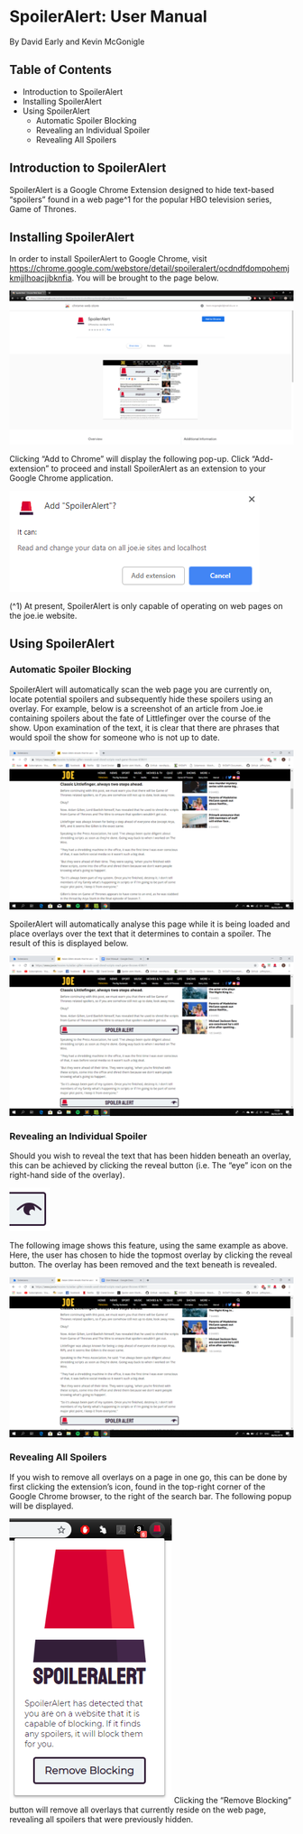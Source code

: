 # SpoilerAlert: User Manual

By David Early and Kevin McGonigle


## Table of Contents

- Introduction to SpoilerAlert
- Installing SpoilerAlert
- Using SpoilerAlert
   - Automatic Spoiler Blocking
   - Revealing an Individual Spoiler
   - Revealing All Spoilers


## Introduction to SpoilerAlert

SpoilerAlert is a Google Chrome Extension designed to hide text-based “spoilers” found in a
web page^1 for the popular HBO television series, Game of Thrones.

## Installing SpoilerAlert

In order to install SpoilerAlert to Google Chrome, visit
https://chrome.google.com/webstore/detail/spoileralert/ocdndfdompohemjkmjjlhoacjjbknfia​.
You will be brought to the page below.

![Install Page](./images/downloadScreen.png)

Clicking “Add to Chrome” will display the following pop-up. Click “Add-extension” to proceed
and install SpoilerAlert as an extension to your Google Chrome application.

![Finish Install](./images/confirmDownload.png)

(^1) At present, SpoilerAlert is only capable of operating on web pages on the joe.ie website.


## Using SpoilerAlert

### Automatic Spoiler Blocking

SpoilerAlert will automatically scan the web page you are currently on, locate potential
spoilers and subsequently hide these spoilers using an overlay.
For example, below is a screenshot of an article from Joe.ie containing spoilers about the
fate of Littlefinger over the course of the show. Upon examination of the text, it is clear that
there are phrases that would spoil the show for someone who is not up to date.

![No overlays shown](./images/beforeExtension.png)


SpoilerAlert will automatically analyse this page while it is being loaded and place overlays
over the text that it determines to contain a spoiler. The result of this is displayed below.

![Overlays Placed](./images/noOverlaysRevealed.png)

### Revealing an Individual Spoiler

Should you wish to reveal the text that has been hidden beneath an overlay, this can be
achieved by clicking the reveal button (i.e. The “eye” icon on the right-hand side of the
overlay).

![Reveal Icon](./images/eyeIcon.png)

The following image shows this feature, using the same example as above. Here, the user
has chosen to hide the topmost overlay by clicking the reveal button. The overlay has been
removed and the text beneath is revealed.

![One overlay revealed](./images/oneOverlayRevealed.png)

### Revealing All Spoilers

If you wish to remove all overlays on a page in one go, this can be done by first clicking the
extension’s icon, found in the top-right corner of the Google Chrome browser, to the right of
the search bar. The following popup will be displayed.

![Popup](./images/popup.png)
Clicking the “Remove Blocking” button will remove all overlays that currently reside on the
web page, revealing all spoilers that were previously hidden.
